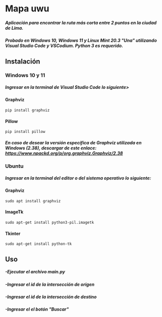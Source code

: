 # Mapa uwu

##### Aplicación para encontrar la ruta más corta entre 2 puntos en la ciudad de Lima.

##### Probado en Windows 10, Windows 11 y Linux Mint 20.3 "Una" utilizando Visual Studio Code y VSCodium. Python 3 es requerido.

## Instalación
### Windows 10 y 11
##### Ingresar en la terminal de Visual Studio Code lo siguiente>
#### Graphviz
```
pip install graphviz
```
#### Pillow
```
pip install pillow 
```
##### En caso de desear la versión específica de Graphviz utilizada en Windows (2.38), descargar de este enlace: https://www.npackd.org/p/org.graphviz.Graphviz/2.38
### Ubuntu
##### Ingresar en la terminal del editor o del sistema operativo lo siguiente:
#### Graphviz
```
sudo apt install graphviz
```
#### ImageTk
```
sudo apt-get install python3-pil.imagetk
```
#### Tkinter
```
sudo apt-get install python-tk
```

## Uso
##### -Ejecutar el archivo main.py
##### -Ingresar el id de la intersección de origen
##### -Ingresar el id de la intersección de destino
##### -Ingresar el el botón "Buscar"
